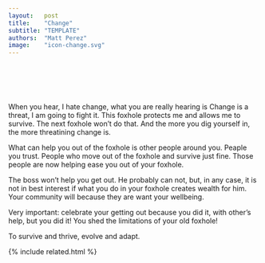 ```yaml
---
layout:   post
title:    "Change"
subtitle: "TEMPLATE"
authors:  "Matt Perez"
image:    "icon-change.svg"
---
```


<div style="display:none;">
 <p>&ldquo;I hate change.&rdquo;</p>
</div>

<h1>&nbsp;</h1>
 <p>When you hear, <span class="_quotespan">I hate change</span>, what you are really hearing is <span class="_quotespan">Change is a threat, I am going to fight it. This foxhole protects me and allows me to survive</span>. The next foxhole won&rsquo;t do that. And the more you dig yourself in, the more threatining change is.</p>
 <p>What can help you out of the foxhole is other people around you. Peaple you trust. People who move out of the foxhole and survive just fine. Those people are now helping ease you out of your foxhole.</p>
 <p>The boss won&rsquo;t help you get out. He probably can not, but, in any case, it is not in best interest if what you do in your foxhole creates wealth for him. Your community will because they are want your wellbeing.</p>
 <p>Very important: celebrate your getting out because you did it, with other&rsquo;s help, but you did it! You shed the limitations of your old foxhole!</p>
 <p>To survive and thrive, evolve and adapt.</p>

{% include related.html %}
